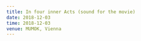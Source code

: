 ```yaml
---
title: In four inner Acts (sound for the movie)
date: 2018-12-03
time: 2018-12-03
venue: MUMOK, Vienna
---
```



